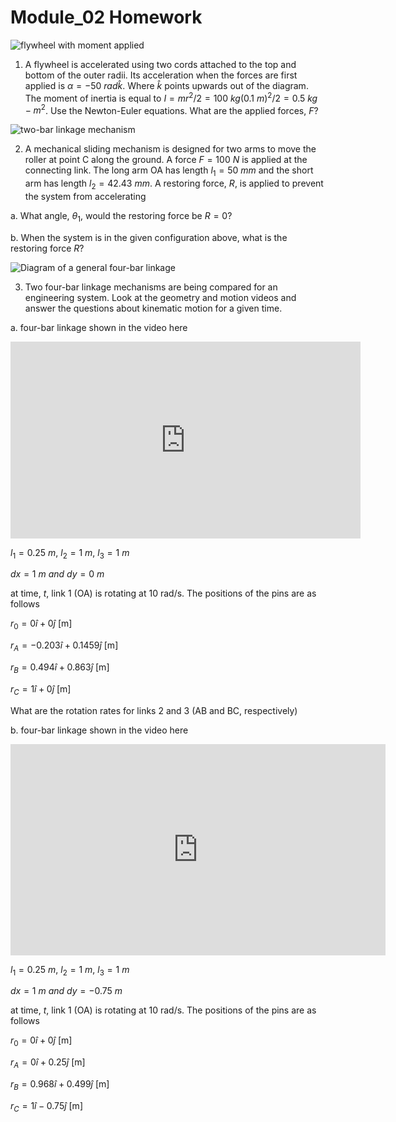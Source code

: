 # Module_02 Homework

![flywheel with moment applied](./images/flywheel.svg)
<!-- <img src="./images/flywheel.svg -->
<!-- flywheel.svg" alt="flywheel with coupled forces applied" width="500" height="600"> -->

1. A flywheel is accelerated using two cords attached to the top and bottom of
the outer radii. Its acceleration when the forces are first applied is $\alpha
= -50~rad\hat{k}$. Where $\hat{k}$ points upwards out of the diagram. The moment of inertia is equal to $I = mr^2/2 = 100~kg
(0.1~m)^2/2 = 0.5~kg-m^2$. Use the Newton-Euler equations. What are the applied forces, $F$? 

![two-bar linkage mechanism](./images/two-bar_HW.svg)
 
2. A mechanical sliding mechanism is designed for two arms to move the roller at
point C along the ground. A force $F=100~N$ is applied at the connecting link.
The long arm OA has length $l_1 = 50~mm$ and the short arm has length $l_2 =
42.43~mm$. A restoring force, $R$, is applied to prevent the system from accelerating

a. What angle, $\theta_1$, would the restoring force be $R=0$?

b. When the system is in the given configuration above, what is the restoring
force $R$?

![Diagram of a general four-bar linkage](./images/4bar-general.svg)

3. Two four-bar linkage mechanisms are being compared for an engineering system.
Look at the geometry and motion videos and answer the questions about kinematic
motion for a given time. 

a.  four-bar linkage shown in the video here

<iframe width="560" height="315"
src="https://www.youtube.com/embed/HhYwEQjyA_k?si=a7zslDF_s5r4rR_Z"
title="YouTube video player" frameborder="0" allow="accelerometer;
autoplay; clipboard-write; encrypted-media; gyroscope;
picture-in-picture; web-share"
referrerpolicy="strict-origin-when-cross-origin"
allowfullscreen></iframe>

$l_1 = 0.25~m,~l_2 = 1~m,~ l_3 = 1~m$

$dx = 1~m ~and~ dy = 0~m$

at time, $t$, link 1 (OA) is rotating at 10 rad/s. The positions of the pins
are as follows

$r_0 = 0\hat{i} + 0 \hat{j}$ [m]

$r_A = -0.203\hat{i}+0.1459\hat{j}$ [m]

$r_B = 0.494\hat{i} + 0.863\hat{j}$ [m]

$r_C = 1\hat{i} + 0\hat{j}$ [m]

What are the rotation rates for links 2 and 3 (AB and BC, respectively)

b. four-bar linkage shown in the video here

<iframe width="600" height="338"
src="https://www.youtube.com/embed/C2LN1ONTjIU?si=7vdg_4gXyuIHuAz8"
title="YouTube video player" frameborder="0" allow="accelerometer;
autoplay; clipboard-write; encrypted-media; gyroscope;
picture-in-picture; web-share"
referrerpolicy="strict-origin-when-cross-origin"
allowfullscreen></iframe>

$l_1 = 0.25~m,~l_2 = 1~m,~ l_3 = 1~m$

$dx = 1~m ~and~ dy = -0.75~m$

at time, $t$, link 1 (OA) is rotating at 10 rad/s. The positions of the pins
are as follows

$r_0 = 0\hat{i} + 0 \hat{j}$ [m]

$r_A = 0\hat{i}+0.25\hat{j}$ [m]

$r_B = 0.968\hat{i} + 0.499\hat{j}$ [m]

$r_C = 1\hat{i} - 0.75\hat{j}$ [m]

